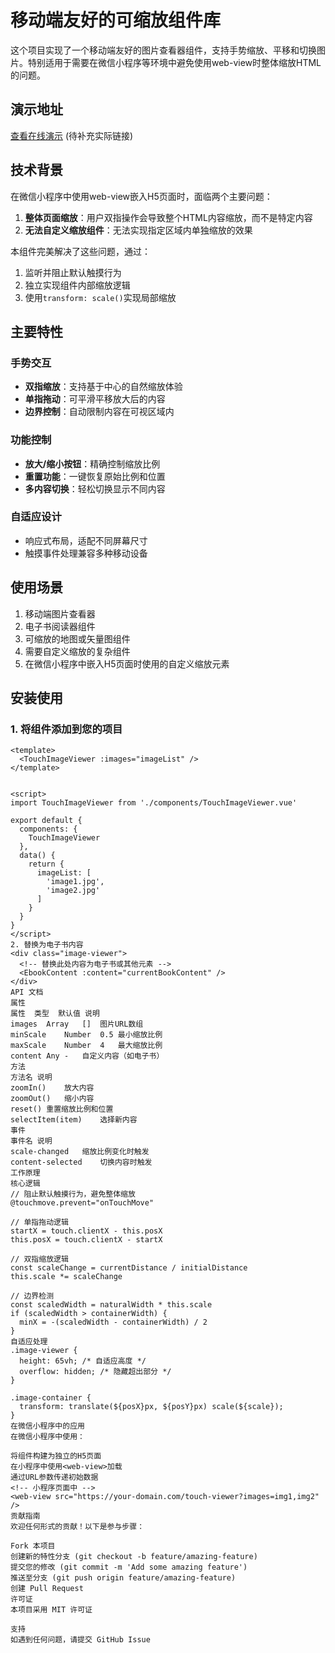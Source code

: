# 移动端友好的可缩放组件库

这个项目实现了一个移动端友好的图片查看器组件，支持手势缩放、平移和切换图片。特别适用于需要在微信小程序等环境中避免使用web-view时整体缩放HTML的问题。

## 演示地址
[查看在线演示](https://your-demo-url.com) (待补充实际链接)

## 技术背景

在微信小程序中使用web-view嵌入H5页面时，面临两个主要问题：
1. **整体页面缩放**：用户双指操作会导致整个HTML内容缩放，而不是特定内容
2. **无法自定义缩放组件**：无法实现指定区域内单独缩放的效果

本组件完美解决了这些问题，通过：

1. 监听并阻止默认触摸行为
2. 独立实现组件内部缩放逻辑
3. 使用`transform: scale()`实现局部缩放

## 主要特性

### 手势交互
- **双指缩放**：支持基于中心的自然缩放体验
- **单指拖动**：可平滑平移放大后的内容
- **边界控制**：自动限制内容在可视区域内

### 功能控制
- **放大/缩小按钮**：精确控制缩放比例
- **重置功能**：一键恢复原始比例和位置
- **多内容切换**：轻松切换显示不同内容

### 自适应设计
- 响应式布局，适配不同屏幕尺寸
- 触摸事件处理兼容多种移动设备

## 使用场景

1. 移动端图片查看器
2. 电子书阅读器组件
3. 可缩放的地图或矢量图组件
4. 需要自定义缩放的复杂组件
5. 在微信小程序中嵌入H5页面时使用的自定义缩放元素

## 安装使用

### 1. 将组件添加到您的项目

```vue
<template>
  <TouchImageViewer :images="imageList" />
</template>


<script>
import TouchImageViewer from './components/TouchImageViewer.vue'

export default {
  components: {
    TouchImageViewer
  },
  data() {
    return {
      imageList: [
        'image1.jpg',
        'image2.jpg'
      ]
    }
  }
}
</script>
2. 替换为电子书内容
<div class="image-viewer">
  <!-- 替换此处内容为电子书或其他元素 -->
  <EbookContent :content="currentBookContent" />
</div>
API 文档
属性
属性	类型	默认值	说明
images	Array	[]	图片URL数组
minScale	Number	0.5	最小缩放比例
maxScale	Number	4	最大缩放比例
content	Any	-	自定义内容（如电子书）
方法
方法名	说明
zoomIn()	放大内容
zoomOut()	缩小内容
reset()	重置缩放比例和位置
selectItem(item)	选择新内容
事件
事件名	说明
scale-changed	缩放比例变化时触发
content-selected	切换内容时触发
工作原理
核心逻辑
// 阻止默认触摸行为，避免整体缩放
@touchmove.prevent="onTouchMove"

// 单指拖动逻辑
startX = touch.clientX - this.posX
this.posX = touch.clientX - startX

// 双指缩放逻辑
const scaleChange = currentDistance / initialDistance
this.scale *= scaleChange

// 边界检测
const scaledWidth = naturalWidth * this.scale
if (scaledWidth > containerWidth) {
  minX = -(scaledWidth - containerWidth) / 2
}
自适应处理
.image-viewer {
  height: 65vh; /* 自适应高度 */
  overflow: hidden; /* 隐藏超出部分 */
}

.image-container {
  transform: translate(${posX}px, ${posY}px) scale(${scale});
}
在微信小程序中的应用
在微信小程序中使用：

将组件构建为独立的H5页面
在小程序中使用<web-view>加载
通过URL参数传递初始数据
<!-- 小程序页面中 -->
<web-view src="https://your-domain.com/touch-viewer?images=img1,img2" />
贡献指南
欢迎任何形式的贡献！以下是参与步骤：

Fork 本项目
创建新的特性分支 (git checkout -b feature/amazing-feature)
提交您的修改 (git commit -m 'Add some amazing feature')
推送至分支 (git push origin feature/amazing-feature)
创建 Pull Request
许可证
本项目采用 MIT 许可证

支持
如遇到任何问题，请提交 GitHub Issue
